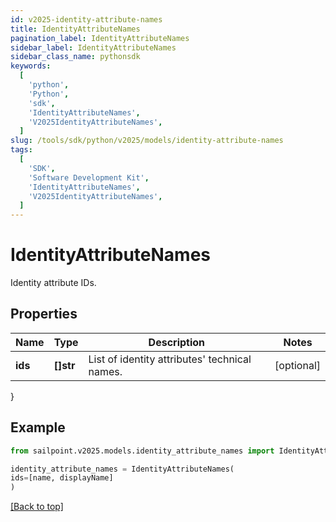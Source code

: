 ```yaml
---
id: v2025-identity-attribute-names
title: IdentityAttributeNames
pagination_label: IdentityAttributeNames
sidebar_label: IdentityAttributeNames
sidebar_class_name: pythonsdk
keywords:
  [
    'python',
    'Python',
    'sdk',
    'IdentityAttributeNames',
    'V2025IdentityAttributeNames',
  ]
slug: /tools/sdk/python/v2025/models/identity-attribute-names
tags:
  [
    'SDK',
    'Software Development Kit',
    'IdentityAttributeNames',
    'V2025IdentityAttributeNames',
  ]
---
```


# IdentityAttributeNames

Identity attribute IDs.

## Properties

| Name | Type | Description | Notes |
| --- | --- | --- | --- |
| **ids** | **[]str** | List of identity attributes' technical names. | [optional] |

}

## Example

```python
from sailpoint.v2025.models.identity_attribute_names import IdentityAttributeNames

identity_attribute_names = IdentityAttributeNames(
ids=[name, displayName]
)

```

[[Back to top]](#)
